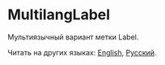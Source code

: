 # MultilangLabel

Мультиязычный вариант метки Label.

Читать на других языках: [English](README.md), [Русский](README.ru.md).

